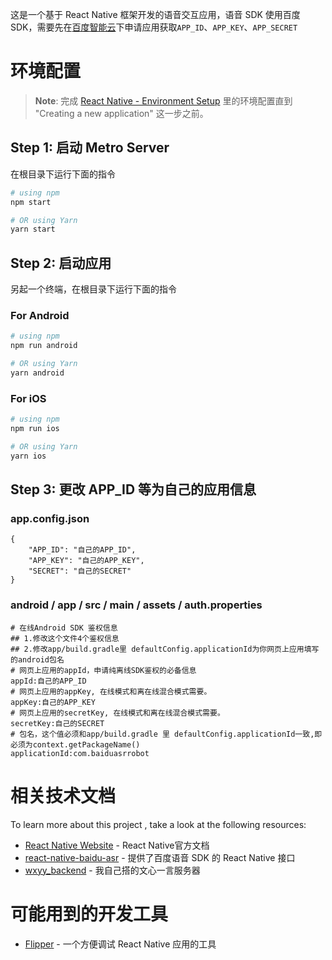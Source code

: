 这是一个基于 React Native 框架开发的语音交互应用，语音 SDK 使用百度 SDK，需要先在[百度智能云](https://console.bce.baidu.com/ai/)下申请应用获取`APP_ID`、`APP_KEY`、`APP_SECRET`

# 环境配置

>**Note**: 完成 [React Native - Environment Setup](https://reactnative.dev/docs/environment-setup) 里的环境配置直到 "Creating a new application" 这一步之前。

## Step 1: 启动 Metro Server

在根目录下运行下面的指令

```bash
# using npm
npm start

# OR using Yarn
yarn start
```

## Step 2: 启动应用

另起一个终端，在根目录下运行下面的指令

### For Android

```bash
# using npm
npm run android

# OR using Yarn
yarn android
```

### For iOS

```bash
# using npm
npm run ios

# OR using Yarn
yarn ios
```

## Step 3: 更改 APP_ID 等为自己的应用信息

### app.config.json
```
{
    "APP_ID": "自己的APP_ID",
    "APP_KEY": "自己的APP_KEY",
    "SECRET": "自己的SECRET"
}
```

### android / app / src / main / assets / auth.properties

```
# 在线Android SDK 鉴权信息
## 1.修改这个文件4个鉴权信息
## 2.修改app/build.gradle里 defaultConfig.applicationId为你网页上应用填写的android包名
# 网页上应用的appId，申请纯离线SDK鉴权的必备信息
appId:自己的APP_ID
# 网页上应用的appKey, 在线模式和离在线混合模式需要。
appKey:自己的APP_KEY
# 网页上应用的secretKey, 在线模式和离在线混合模式需要。
secretKey:自己的SECRET
# 包名，这个值必须和app/build.gradle 里 defaultConfig.applicationId一致,即必须为context.getPackageName()
applicationId:com.baiduasrrobot
```

# 相关技术文档

To learn more about this project , take a look at the following resources:

- [React Native Website](https://reactnative.dev) - React Native官方文档
- [react-native-baidu-asr](https://github.com/gdoudeng/react-native-baidu-asr) - 提供了百度语音 SDK 的 React Native 接口
- [wxyy_backend](https://github.com/SC-WSKun/wxyy_backend) - 我自己搭的文心一言服务器

# 可能用到的开发工具

- [Flipper](https://fbflipper.com/docs/getting-started/) - 一个方便调试 React Native 应用的工具